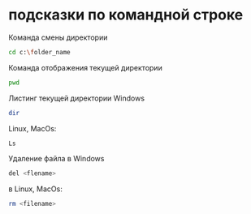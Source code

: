 # подсказки по командной строке

Команда смены директории
```sh
cd c:\folder_name
```

Команда отображения текущей директории
```sh
pwd
```
Листинг текущей директории
Windows
```sh
dir
```
Linux, MacOs:
```sh
Ls
```
Удаление файла в Windows
```sh
del <flename>
```
в Linux, MacOs:
```sh
rm <filename>
```
